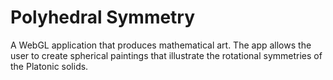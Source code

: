 Polyhedral Symmetry
===================

A WebGL application that produces mathematical art. The app allows the user to create spherical paintings that illustrate the rotational symmetries of the Platonic solids.